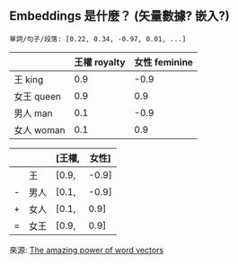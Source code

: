 ## Embeddings 是什麼？ (矢量數據? 嵌入?)

`單詞/句子/段落: [0.22, 0.34, -0.97, 0.01, ...]`

<div flex>

<div mr-2 border v-click>

||王權 royalty|女性 feminine|
| --- | --- | --- |
|王 king|0.9|-0.9|
|女王 queen|0.9|0.9|
|男人 man|0.1|-0.9|
|女人 woman|0.1|0.9|

</div>

<div border v-click>

|||[王權,|女性]|
| --- | --- | --- | --- |
||王|[0.9,|-0.9]|
|-|男人|[0.1,|-0.9]|
|+|女人|[0.1,|0.9]|
|=|女王|[0.9,|0.9]|

</div>
</div>

<div v-click>

來源: [The amazing power of word vectors](https://blog.acolyer.org/2016/04/21/the-amazing-power-of-word-vectors/)

</div>

<!-- qiànrù

一個數字數組有很多值，每一個值的值是 -1 (負fù一) 和 1 之間. 在很多不一樣的生活的部分(很多方面)這些數字代表單詞的意思.

說得更簡單些:Embeddings 就像是一種特殊的圖畫(túhuà)。就像一個畫家可以使用顏料和畫筆來創造一幅畫一樣，計算機可以使用一些數字和數學公式來創建一個 embedding。 Embedding 可以被視為一個特殊的代碼，它可以把一些東西（比如單詞或圖像）轉化成數字。這些數字可以讓計算機更好地理解這些東西，並用它們來完成各種任務(rènwù)，比如找到與它們相關的其他東西。

我有一個例子...

在我的工具中，我可以使用 embeddings 來查找與問題的意思最相關的文檔部分。

[chinese-word-vectors](https://primer.ai/developer/chinese-word-vectors/)

An array of values between -1 and 1 for that paint the semantic meaning of a word using multiple dimensions

 -->